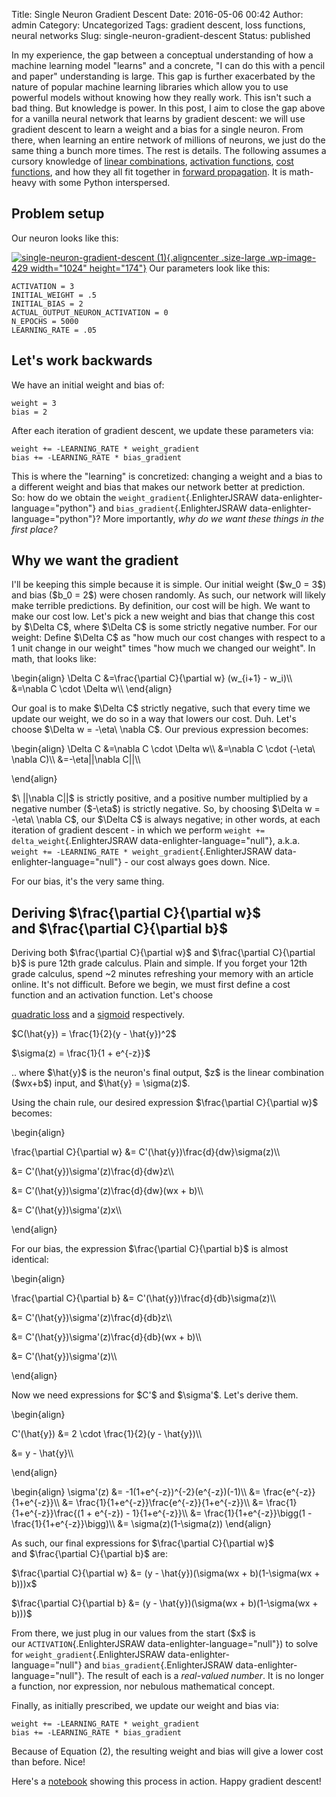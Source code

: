 Title: Single Neuron Gradient Descent
Date: 2016-05-06 00:42
Author: admin
Category: Uncategorized
Tags: gradient descent, loss functions, neural networks
Slug: single-neuron-gradient-descent
Status: published

In my experience, the gap between a conceptual understanding of how a
machine learning model "learns" and a concrete, "I can do this with a
pencil and paper" understanding is large. This gap is further
exacerbated by the nature of popular machine learning libraries which
allow you to use powerful models without knowing how they really work.
This isn't such a bad thing. But knowledge is power. In this post, I aim
to close the gap above for a vanilla neural network that learns by
gradient descent: we will use gradient descent to learn a weight and a
bias for a single neuron. From there, when learning an entire network of
millions of neurons, we just do the same thing a bunch more times. The
rest is details. The following assumes a cursory knowledge of [linear
combinations](https://en.wikipedia.org/wiki/Linear_combination),
[activation
functions](https://en.wikipedia.org/wiki/Activation_function), [cost
functions](https://class.coursera.org/ml-005/lecture/6), and how they
all fit together in [forward
propagation](https://www.youtube.com/watch?v=UJwK6jAStmg). It is
math-heavy with some Python interspersed.

Problem setup
-------------

Our neuron looks like this:

[![single-neuron-gradient-descent
(1)](http://numbers.willtravellife.com/wp-content/uploads/sites/2/2016/05/single-neuron-gradient-descent-1-1024x174.png){.aligncenter
.size-large .wp-image-429 width="1024"
height="174"}](http://numbers.willtravellife.com/wp-content/uploads/sites/2/2016/05/single-neuron-gradient-descent-1.png)
Our parameters look like this:

``` {.EnlighterJSRAW data-enlighter-language="python"}
ACTIVATION = 3
INITIAL_WEIGHT = .5
INITIAL_BIAS = 2
ACTUAL_OUTPUT_NEURON_ACTIVATION = 0
N_EPOCHS = 5000
LEARNING_RATE = .05
```

Let's work backwards
--------------------

We have an initial weight and bias of:

``` {.EnlighterJSRAW data-enlighter-language="python"}
weight = 3
bias = 2
```

After each iteration of gradient descent, we update these parameters
via:

``` {.EnlighterJSRAW data-enlighter-language="python"}
weight += -LEARNING_RATE * weight_gradient
bias += -LEARNING_RATE * bias_gradient
```

This is where the "learning" is concretized: changing a weight and a
bias to a different weight and bias that makes our network better at
prediction. So: how do we obtain the `weight_gradient`{.EnlighterJSRAW
data-enlighter-language="python"} and `bias_gradient`{.EnlighterJSRAW
data-enlighter-language="python"}? More importantly, *why do we want
these things in the first place?*

Why we want the gradient
------------------------

I'll be keeping this simple because it is simple. Our initial weight
(\$w\_0 = 3\$) and bias (\$b\_0 = 2\$) were chosen randomly. As such,
our network will likely make terrible predictions. By definition, our
cost will be high. We want to make our cost low. Let's pick a new weight
and bias that change this cost by \$\\Delta C\$, where \$\\Delta C\$ is
some strictly negative number. For our weight: Define \$\\Delta C\$ as
"how much our cost changes with respect to a 1 unit change in our
weight" times "how much we changed our weight". In math, that looks
like:

\\begin{align} \\Delta C &=\\frac{\\partial C}{\\partial w} (w\_{i+1} -
w\_i)\\\\ &=\\nabla C \\cdot \\Delta w\\\\ \\end{align}

Our goal is to make \$\\Delta C\$ strictly negative, such that every
time we update our weight, we do so in a way that lowers our cost.
Duh. Let's choose \$\\Delta w = -\\eta\\ \\nabla C\$. Our previous
expression becomes:

\\begin{align} \\Delta C &=\\nabla C \\cdot \\Delta w\\\\ &=\\nabla C
\\cdot (-\\eta\\ \\nabla C)\\\\ &=-\\eta||\\nabla C||\\\  

\\end{align}

\$\\ ||\\nabla C||\$ is strictly positive, and a positive number
multiplied by a negative number (\$-\\eta\$) is strictly negative. So,
by choosing \$\\Delta w = -\\eta\\ \\nabla C\$, our \$\\Delta C\$ is
always negative; in other words, at each iteration of gradient descent -
in which we perform `weight += delta_weight`{.EnlighterJSRAW
data-enlighter-language="null"}, a.k.a.
`weight += -LEARNING_RATE * weight_gradient`{.EnlighterJSRAW
data-enlighter-language="null"} - our cost always goes down. Nice.

For our bias, it's the very same thing.

Deriving \$\\frac{\\partial C}{\\partial w}\$ and \$\\frac{\\partial C}{\\partial b}\$
--------------------------------------------------------------------------------------

Deriving both \$\\frac{\\partial C}{\\partial w}\$
and \$\\frac{\\partial C}{\\partial b}\$ is pure 12th grade calculus.
Plain and simple. If you forget your 12th grade calculus, spend \~2
minutes refreshing your memory with an article online. It's not
difficult. Before we begin, we must first define a cost function and an
activation function. Let's choose

[quadratic
loss](https://en.wikipedia.org/wiki/Loss_function#Quadratic_loss_function)
and a [sigmoid](https://en.wikipedia.org/wiki/Sigmoid_function)
respectively.

\$C(\\hat{y}) = \\frac{1}{2}(y - \\hat{y})\^2\$

\$\\sigma(z) = \\frac{1}{1 + e\^{-z}}\$

.. where \$\\hat{y}\$ is the neuron's final output, \$z\$ is the linear
combination (\$wx+b\$) input, and \$\\hat{y} = \\sigma(z)\$.

Using the chain rule, our desired expression \$\\frac{\\partial
C}{\\partial w}\$ becomes:

\\begin{align}

\\frac{\\partial C}{\\partial w} &=
C'(\\hat{y})\\frac{d}{dw}\\sigma(z)\\\  

&= C'(\\hat{y})\\sigma'(z)\\frac{d}{dw}z\\\  

&= C'(\\hat{y})\\sigma'(z)\\frac{d}{dw}(wx + b)\\\  

&= C'(\\hat{y})\\sigma'(z)x\\\  

\\end{align}

For our bias, the expression \$\\frac{\\partial C}{\\partial b}\$ is
almost identical:

\\begin{align}

\\frac{\\partial C}{\\partial b} &=
C'(\\hat{y})\\frac{d}{db}\\sigma(z)\\\  

&= C'(\\hat{y})\\sigma'(z)\\frac{d}{db}z\\\  

&= C'(\\hat{y})\\sigma'(z)\\frac{d}{db}(wx + b)\\\  

&= C'(\\hat{y})\\sigma'(z)\\\  

\\end{align}

Now we need expressions for \$C'\$ and \$\\sigma'\$. Let's derive them.

\\begin{align}

C'(\\hat{y}) &= 2 \\cdot \\frac{1}{2}(y - \\hat{y})\\\  

&= y - \\hat{y}\\\  

\\end{align}

\\begin{align} \\sigma'(z) &= -1(1+e\^{-z})\^{-2}(e\^{-z})(-1)\\\\ &=
\\frac{e\^{-z}}{1+e\^{-z}}\\\\ &=
\\frac{1}{1+e\^{-z}}\\frac{e\^{-z}}{1+e\^{-z}}\\\\ &=
\\frac{1}{1+e\^{-z}}\\frac{(1 + e\^{-z}) - 1}{1+e\^{-z}}\\\\ &=
\\frac{1}{1+e\^{-z}}\\bigg(1 - \\frac{1}{1+e\^{-z}}\\bigg)\\\\ &=
\\sigma(z)(1-\\sigma(z)) \\end{align}

As such, our final expressions for \$\\frac{\\partial C}{\\partial w}\$
and \$\\frac{\\partial C}{\\partial b}\$ are:

\$\\frac{\\partial C}{\\partial w} &= (y - \\hat{y})(\\sigma(wx +
b)(1-\\sigma(wx + b)))x\$

\$\\frac{\\partial C}{\\partial b} &= (y - \\hat{y})(\\sigma(wx +
b)(1-\\sigma(wx + b)))\$

From there, we just plug in our values from the start (\$x\$ is
our `ACTIVATION`{.EnlighterJSRAW data-enlighter-language="null"}) to
solve for `weight_gradient`{.EnlighterJSRAW
data-enlighter-language="null"} and `bias_gradient`{.EnlighterJSRAW
data-enlighter-language="null"}. The result of each is a *real-valued
number*. It is no longer a function, nor expression, nor nebulous
mathematical concept.

Finally, as initially prescribed, we update our weight and bias via:

``` {.EnlighterJSRAW data-enlighter-language="python"}
weight += -LEARNING_RATE * weight_gradient
bias += -LEARNING_RATE * bias_gradient
```

Because of Equation (2), the resulting weight and bias will give a lower
cost than before. Nice!

Here's a
[notebook](http://nbviewer.jupyter.org/github/cavaunpeu/single-neuron-gradient-descent/blob/master/single-neuron-gradient-descent.ipynb)
showing this process in action. Happy gradient descent!
